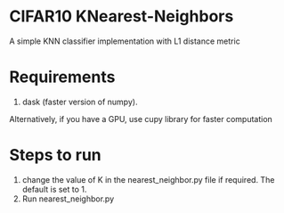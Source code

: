 # CIFAR10 KNearest-Neighbors

A simple KNN classifier implementation with L1 distance metric

# Requirements
1. dask (faster version of numpy). <br>

Alternatively, if you have a GPU, use cupy library for faster computation

# Steps to run 
1. change the value of K in the nearest_neighbor.py file if required. The default is set to 1. <br>
2. Run nearest_neighbor.py
